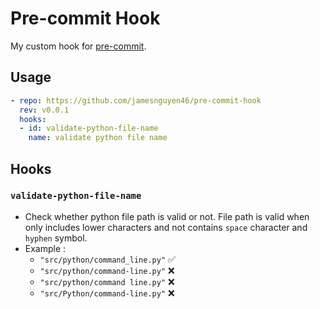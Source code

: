 # Pre-commit Hook

My custom hook for [pre-commit](https://pre-commit.com/).

## Usage

```yaml
- repo: https://github.com/jamesnguyen46/pre-commit-hook
  rev: v0.0.1
  hooks:
  - id: validate-python-file-name
    name: validate python file name
```

## Hooks

### `validate-python-file-name`

  - Check whether python file path is valid or not. File path is valid when only includes lower characters and not contains `space` character and `hyphen` symbol.
  - Example :
    - `"src/python/command_line.py"` ✅
    - `"src/python/command-line.py"` ❌
    - `"src/python/command line.py"` ❌
    - `"src/Python/command-line.py"` ❌

